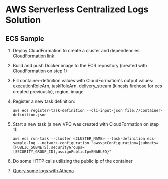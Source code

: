 # AWS Serverless Centralized Logs Solution

## ECS Sample

1. Deploy CloudFormation to create a cluster and dependencies:
   [CloudFormation link](deploy/ecs-sample.yaml)
2. Build and push Docker image to the ECR repository (created with CloudFormation on step 1)
3. Fill container-definition values with CloudFormation's output values: executionRoleArn, taskRoleArn, delivery_stream (kinesis firehose for ecs created previously), region, image
4. Register a new task definition:

   ```
   aws ecs register-task-definition --cli-input-json file://container-definition.json
   ```

5. Start a new task (a new VPC was created with CloudFormation on step 1):

   ```
   aws ecs run-task --cluster <CLUSTER_NAME> --task-definition ecs-sample-log --network-configuration "awsvpcConfiguration={subnets=[PUBLIC_SUBNETS],securityGroups=[SECURITY_GROUP_ID],assignPublicIp=ENABLED}"
   ```

6. Do some HTTP calls utilizing the public ip of the container
7. [Query some logs with Athena](../../README.md)

